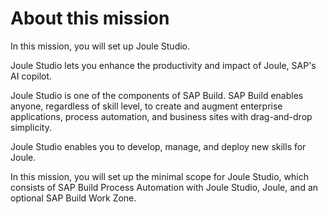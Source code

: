 # About this mission

In this mission, you will set up Joule Studio.

Joule Studio lets you enhance the productivity and impact of Joule, SAP's AI copilot. 

Joule Studio is one of the components of SAP Build. SAP Build enables anyone, regardless of skill level, to create and augment enterprise applications, process automation, and business sites with drag-and-drop simplicity.

Joule Studio enables you to develop, manage, and deploy new skills for Joule.

In this mission, you will set up the minimal scope for Joule Studio, which consists of SAP Build Process Automation with Joule Studio, Joule, and an optional SAP Build Work Zone.
